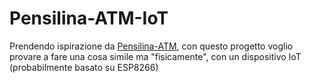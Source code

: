 # Pensilina-ATM-IoT

Prendendo ispirazione da [Pensilina-ATM](https://github.com/kristian-keller/Pensilina-ATM), con questo progetto voglio provare a fare una cosa simile ma "fisicamente", con un dispositivo IoT (probabilmente basato su ESP8266)
